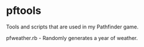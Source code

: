 pftools
=======

Tools and scripts that are used in my Pathfinder game.

pfweather.rb - Randomly generates a year of weather.
